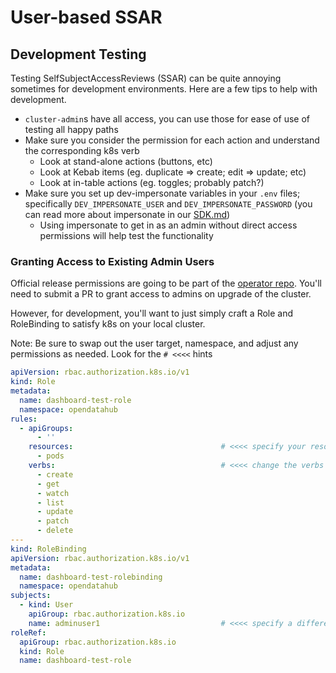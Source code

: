 # User-based SSAR

## Development Testing

Testing SelfSubjectAccessReviews (SSAR) can be quite annoying sometimes for development environments. Here are a few tips to help with development.

* `cluster-admin`s have all access, you can use those for ease of use of testing all happy paths
* Make sure you consider the permission for each action and understand the corresponding k8s verb
    * Look at stand-alone actions (buttons, etc)
    * Look at Kebab items (eg. duplicate => create; edit => update; etc)
    * Look at in-table actions (eg. toggles; probably patch?)
* Make sure you set up dev-impersonate variables in your `.env` files; specifically `DEV_IMPERSONATE_USER` and `DEV_IMPERSONATE_PASSWORD` (you can read more about impersonate in our [SDK.md](../../../../docs/SDK.md))
    * Using impersonate to get in as an admin without direct access permissions will help test the functionality

### Granting Access to Existing Admin Users

Official release permissions are going to be part of the [operator repo](https://github.com/opendatahub-io/opendatahub-operator/blob/main/controllers/services/auth/resources/README.md). You'll need to submit a PR to grant access to admins on upgrade of the cluster.

However, for development, you'll want to just simply craft a Role and RoleBinding to satisfy k8s on your local cluster.

Note: Be sure to swap out the user target, namespace, and adjust any permissions as needed. Look for the `# <<<<` hints
```yaml
apiVersion: rbac.authorization.k8s.io/v1
kind: Role
metadata:
  name: dashboard-test-role
  namespace: opendatahub
rules:
  - apiGroups:
      - ''
    resources:                                 # <<<< specify your resource plural
      - pods
    verbs:                                     # <<<< change the verbs as needed
      - create
      - get
      - watch
      - list
      - update
      - patch
      - delete
---
kind: RoleBinding
apiVersion: rbac.authorization.k8s.io/v1
metadata:
  name: dashboard-test-rolebinding
  namespace: opendatahub
subjects:
  - kind: User
    apiGroup: rbac.authorization.k8s.io
    name: adminuser1                           # <<<< specify a different user if needed
roleRef:
  apiGroup: rbac.authorization.k8s.io
  kind: Role
  name: dashboard-test-role
```
